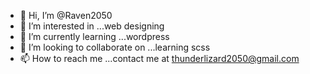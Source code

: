 - 👋 Hi, I’m @Raven2050
- 👀 I’m interested in ...web designing
- 🌱 I’m currently learning ...wordpress
- 💞️ I’m looking to collaborate on ...learning scss
- 📫 How to reach me ...contact me at thunderlizard2050@gmail.com

<!---
Raven2050/Raven2050 is a ✨ special ✨ repository because its `README.md` (this file) appears on your GitHub profile.
You can click the Preview link to take a look at your changes.
--->
